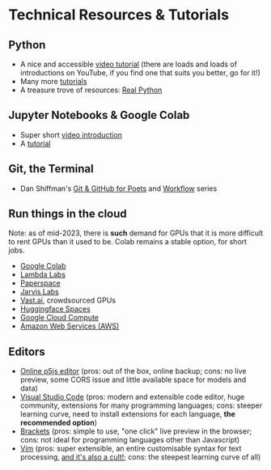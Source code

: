 # Technical Resources & Tutorials

## Python

- A nice and accessible [video tutorial](https://www.youtube.com/watch?v=rfscVS0vtbw) (there are loads and loads of introductions on YouTube, if you find one that suits you better, go for it!)
- Many more [tutorials](https://wiki.python.org/moin/BeginnersGuide/Programmers)
- A treasure trove of resources: [Real Python](https://realpython.com/)

## Jupyter Notebooks & Google Colab

- Super short [video introduction](https://www.youtube.com/watch?v=inN8seMm7UI)
- A [tutorial](https://realpython.com/jupyter-notebook-introduction/)

## Git, the Terminal

- Dan Shiffman's [Git & GitHub for Poets](https://www.youtube.com/watch?v=BCQHnlnPusY&list=PLRqwX-V7Uu6ZF9C0YMKuns9sLDzK6zoiV) and [Workflow](https://www.youtube.com/watch?v=gJa6wri8YNQ&list=PLRqwX-V7Uu6Zu_uqEA6NqhLzKLACwU74X) series

## Run things in the cloud

Note: as of mid-2023, there is **such** demand for GPUs that it is more difficult to rent GPUs than it used to be. Colab remains a stable option, for short jobs.

- [Google Colab](https://colab.research.google.com/?utm_source=scs-index)
- [Lambda Labs](https://lambdalabs.com/)
- [Paperspace](https://www.paperspace.com/artificial-intelligence)
- [Jarvis Labs](https://jarvislabs.ai/)
- [Vast.ai](https://vast.ai/), crowdsourced GPUs
- [Huggingface Spaces](https://huggingface.co/spaces)
- [Google Cloud Compute](https://cloud.google.com/compute/?gad=1&gclid=CjwKCAjwo9unBhBTEiwAipC117Qsw2gB_TVKfa5023BV1vEicGNYl65bjIFfsAJI5XpVyez6V0WrDBoCoDIQAvD_BwE&gclsrc=aw.ds)
- [Amazon Web Services (AWS)](https://aws.amazon.com/)

## Editors

- [Online p5js editor](https://p5js.org) (pros: out of the box, online backup; cons: no live preview, some CORS issue and little available space for models and data)
- [Visual Studio Code](https://code.visualstudio.com) (pros: modern and extensible code editor, huge community, extensions for many programming languages; cons: steeper learning curve, need to install extensions for each language, **the recommended option**)
- [Brackets](https://brackets.io) (pros: simple to use, "one click" live preview in the browser; cons: not ideal for programming languages other than Javascript)
- [Vim](https://www.youtube.com/playlist?list=PLlNDOBNFozLBCpi4Htz_r-g62FIDwKPtF) (pros: super extensible, an entire customisable syntax for text processing, [and it's also a cult!](https://en.wikipedia.org/wiki/Editor_war#Humor); cons: the steepest learning curve of all)
